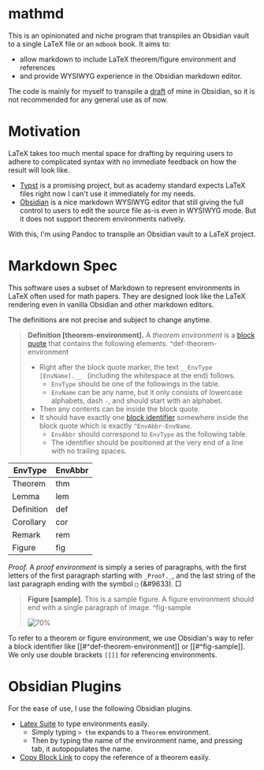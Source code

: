 # mathmd

This is an opinionated and niche program that transpiles an Obsidian vault to a single LaTeX file or an `mdbook` book. It aims to:
- allow markdown to include LaTeX theorem/figure environment and references
- and provide WYSIWYG experience in the Obsidian markdown editor.

The code is mainly for myself to transpile a [draft](https://github.com/jcpaik/sofa-vault) of mine in Obsidian,
so it is not recommended for any general use as of now.

# Motivation

LaTeX takes too much mental space for drafting by requiring users to adhere to complicated syntax with no immediate feedback on how the result will look like.
- [Typst](https://github.com/typst/typst) is a promising project, but as academy standard expects LaTeX files right now I can't use it immediately for my needs.
- [Obsidian](https://obsidian.md/) is a nice markdown WYSIWYG editor that still giving the full control to users to edit the source file as-is even in WYSIWYG mode. But it does not support theorem environments natively.

With this, I'm using Pandoc to transpile an Obsidian vault to a LaTeX project.

# Markdown Spec

This software uses a subset of Markdown to represent environments in LaTeX often used for math papers.
They are designed look like the LaTeX rendering even in vanilla Obsidian and other markdown editors.

The definitions are not precise and subject to change anytime.

> __Definition [theorem-environment].__ A _theorem environment_ is a [block quote](https://spec.commonmark.org/0.30/#block-quotes) that contains the following elements. ^def-theorem-environment
> 
> - Right after the block quote marker, the text ` __EnvType [EnvName].__  ` (including the whitespace at the end) follows. 
> 	- `EnvType` should be one of the followings in the table. 
> 	- `EnvName` can be any name, but it only consists of lowercase alphabets, dash `-`, and should start with an alphabet.
> - Then any contents can be inside the block quote.
> - It should have exactly one [block identifier](https://help.obsidian.md/Linking+notes+and+files/Internal+links#Link+to+a+block+in+a+note) somewhere inside the block quote which is exactly `^EnvAbbr-EnvName`.
> 	- `EnvAbbr` should correspond to `EnvType` as the following table.
> 	- The identifier should be positioned at the very end of a line with no trailing spaces.

| EnvType    | EnvAbbr  |
|------------|----------|
| Theorem    | thm      |
| Lemma      | lem      |
| Definition | def      |
| Corollary  | cor      |
| Remark     | rem      |
| Figure     | fig      |

_Proof._ A _proof environment_ is simply a series of paragraphs, with the first letters of the first paragraph starting with `_Proof._`, and the last string of the last paragraph ending with the symbol `□` (&#9633). □

> __Figure [sample].__ This is a sample figure. A figure environment should end with a single paragraph of image. ^fig-sample
> 
> ![70%](images/sample.jpeg)

To refer to a theorem or figure environment, we use Obsidian's way to refer a block identifier like [[#^def-theorem-environment]] or [[#^fig-sample]].
We only use double brackets `[[]]` for referencing environments.

# Obsidian Plugins

For the ease of use, I use the following Obsidian plugins.
- [Latex Suite](https://github.com/artisticat1/obsidian-latex-suite) to type environments easily. 
  - Simply typing `> thm` expands to a `Theorem` environment. 
  - Then by typing the name of the environment name, and pressing tab, it autopopulates the name.
- [Copy Block Link](https://github.com/mgmeyers/obsidian-copy-block-link) to copy the reference of a theorem easily.
